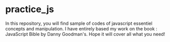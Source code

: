 # practice_js
In this repository, you will find sample of codes of javascript essentiel concepts and manipulation.
I have entirely based my work on the book :  JavaScript Bible by Danny Goodman's.
Hope it will cover all what you need!
